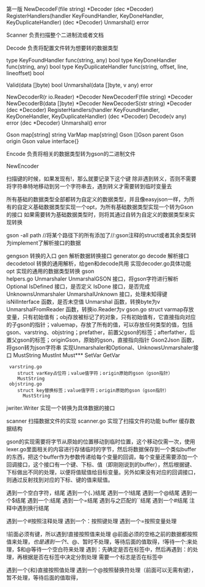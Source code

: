 第一版
NewDecodeF(file string) *Decoder
(dec *Decoder) RegisterHandlers(handler KeyFoundHandler, KeyDoneHandler, KeyDuplicateHandler) 
(dec *Decoder) Unmarshal() error

Scanner 负责扫描整个二进制流或者文档
  


Decode 负责将配置文件转为想要转的数据类型

type KeyFoundHandler func(string, any) bool 
type KeyDoneHandler func(string, any) bool
type KeyDuplicateHandler func(string, offset, line, lineoffset) bool


Valid(data []byte) bool
Unmarshal(data []byte, v any) error

NewDecoderR(r io.Reader) *Decoder
NewDecoderF(file string) *Decoder
NewDecoderB(data []byte) *Decoder
NewDecoderS(str string) *Decoder
(dec *Decoder) RegisterHandlers(handler KeyFoundHandler, KeyDoneHandler, KeyDuplicateHandler) 
(dec *Decoder) Decode(v any) error
(dec *Decoder) Unmarshal() error


Gson 
map[string] string VarMap
map[string] Gson
[]Gson
parent Gson
origin Gson
value interface{}






Encode 负责将相关的数据类型转为gson的二进制文件

NewEncoder


扫描键的时候，如果发现有!，那么就要记录下这个键
除非遇到转义，否则不需要将字符串特地移动到另一个字符串去，遇到转义才需要转到临时变量去


所有基础的数据类型全部都转为自定义的数据类型，并且像easyjson一样，为所有的自定义基础数据类型实现一个opt，为所有基础数据类型实现一个转为Gson的接口
如果需要转为基础数据类型时，则将其通过自转为自定义的数据类型来实现转换


gson -all path   //将某个路径下的所有添加了//:gson注释的struct或者其余类型转为implement了解析接口的数据

gengson  转换的入口
gen 解析数据转换接口
   generator.go
decode   解析接口
decodetool   转换的通用解析，给gen和decode共用
   实现decoder.go具体功能 
opt   实现的通用的数据类型转换
gson   
   helpers.go 
	    Unmarshaler UnmarshalGSON   接口，将gson字符进行解析
			Optional IsDefined   接口，是否定义
			         IsDone      接口，是否完成
			UnknownsUnmarshaler UnmarshalUnknown   接口，处理未知得键
			isNilInterface   函数，是否未空值
			Unmarshal     函数，转换byte为v
			UnmarshalFromReader   函数，转换io.Reader为v
	 gson.go
	    struct varmap存放变量，只有初始值有；obj存放被标记了的对象，只有初始值有，它直接指向对应的子gson的指针；valuemap，存放了所有的值，可以存放任何类型的值，包括gson、varstring、objstring；prefather，前置父gson的标签；afterfather，后置父gson的标签；originGson，原始的gson，直接指向指针
	    Gson2Json  函数，将gson转为json字符串
			实现Unmarshaler和Optional、UnknowsUnmarshaler接口
			MustString
			MustInt
			Must***
			SetVar
			GetVar

	 varstring.go
	    struct varKey占位符；value值字符；origin原始的gson（gson指针）
	    MustString
	 objstring.go
	    struct key替换标签；value值字符；origin原始的gson（gson指针）
	 	  MustString 

jwriter.Writer 
    实现一个转换为具体数据的接口




scanner  扫描数据文件的实现
    scanner.go 实现了扫描文件的功能
buffer   缓存数据结构


gson的实现需要将字节从原始的位置移动到临时位置，这个移动仅需一次，使用lexer.go里面相关的内容进行存储临时的字节，然后将数据保存到一个类似buffer的东西，把这个buffer作为参数传递给每个变量的回调，每个变量还需要添加一个回调接口，这个接口有一个键、下标、值（即刚刚说到的buffer），然后根据键、下标做出不同的处理，以便将值赋值给目标变量。另外如果没有对应的回调接口，则通过反射找到对应的下标、键的值来赋值。

遇到一个空白字符，结尾
遇到一个{、}结尾
遇到一个!结尾
遇到一个@结尾
遇到一个$结尾
遇到一个:结尾
遇到一个=结尾
遇到与之匹配的``结尾
遇到一个#结尾
注释中遇到换行结尾

遇到一个#按照注释处理
遇到一个：按照键处理
遇到一个=按照变量处理

!前面必须有键，所以遇到!直接按照值来处理
@前面必须的空格之前的数据都按照值来处理，$也是
遇到一个!、@、$暂时不处理，等待后面的值取得，!等待一个:来处理，$和@等待一个空白符来处理
遇到：先确定是否在标签中，然后再遇到：的处理，再根据是否在标签中决定分割处理
需要一个标志是否在标签中

遇到一个{和}直接按照值处理
遇到一个@按照替换符处理（前面可以无需有键），暂不处理，等待后面的值取得，




